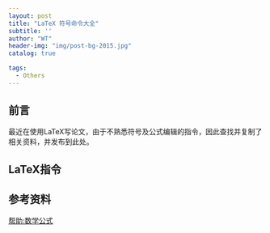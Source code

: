 ```yaml
---
layout: post
title: "LaTeX 符号命令大全"
subtitle: ''
author: "WT"
header-img: "img/post-bg-2015.jpg"
catalog: true

tags:
  - Others
---
```


## 前言
最近在使用LaTeX写论文，由于不熟悉符号及公式编辑的指令，因此查找并复制了相关资料，并发布到此处。

## LaTeX指令



## 参考资料
[帮助:数学公式](https://zh.wikipedia.org/wiki/Help:%E6%95%B0%E5%AD%A6%E5%85%AC%E5%BC%8F)
